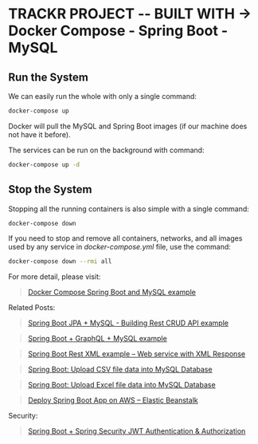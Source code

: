 # TRACKR PROJECT -- BUILT WITH -> Docker Compose - Spring Boot - MySQL 

## Run the System
We can easily run the whole with only a single command:
```bash
docker-compose up
```

Docker will pull the MySQL and Spring Boot images (if our machine does not have it before).

The services can be run on the background with command:
```bash
docker-compose up -d
```

## Stop the System
Stopping all the running containers is also simple with a single command:
```bash
docker-compose down
```

If you need to stop and remove all containers, networks, and all images used by any service in <em>docker-compose.yml</em> file, use the command:
```bash
docker-compose down --rmi all
```

For more detail, please visit:
> [Docker Compose Spring Boot and MySQL example](https://www.bezkoder.com/docker-compose-spring-boot-mysql/)

Related Posts:
> [Spring Boot JPA + MySQL - Building Rest CRUD API example](https://www.bezkoder.com/spring-boot-jpa-crud-rest-api/)

> [Spring Boot + GraphQL + MySQL example](https://www.bezkoder.com/spring-boot-graphql-mysql-jpa/)

> [Spring Boot Rest XML example – Web service with XML Response](https://www.bezkoder.com/spring-boot-rest-xml/)

> [Spring Boot: Upload CSV file data into MySQL Database](https://www.bezkoder.com/spring-boot-upload-csv-file/)

> [Spring Boot: Upload Excel file data into MySQL Database](https://www.bezkoder.com/spring-boot-upload-excel-file-database/)

> [Deploy Spring Boot App on AWS – Elastic Beanstalk](https://www.bezkoder.com/deploy-spring-boot-aws-eb/)

Security:
> [Spring Boot + Spring Security JWT Authentication & Authorization](https://www.bezkoder.com/spring-boot-jwt-authentication/)
